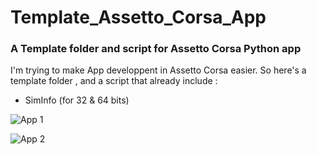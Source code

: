 # Template_Assetto_Corsa_App
### A Template folder and script for Assetto Corsa Python app



I'm trying to make App developpent in Assetto Corsa easier.
So here's a template folder , and a script that already include :
* SimInfo (for 32 & 64 bits) 


![App 1](https://i.imgur.com/gbKNOsy.jpg)

![App 2](https://i.imgur.com/oIOAOvy.jpg)
